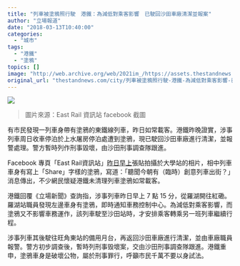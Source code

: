 ```yaml
---
title: "列車被塗鴉照行駛　港鐵：為減低對乘客影響　已駛回沙田車廠清潔並報案"
author: "立場報道"
date: "2018-03-13T10:40:00"
categories:
  - "城市"
tags:
  - "港鐵"
  - "塗鴉"
topics: []
image: "http://web.archive.org/web/2021im_/https://assets.thestandnews.com/media/photos/29063513_836481946536171_7653949725145563136_o_xkpDp.png"
original_url: "thestandnews.com/city/列車被塗鴉照行駛-港鐵-為減低對乘客影響-已駛回沙田車廠清潔並報案"
---
```

![](http://web.archive.org/web/2021im_/https://assets.thestandnews.com/media/photos/29063513_836481946536171_7653949725145563136_o_xkpDp.png)
> 圖片來源：East Rail 資訊站 facebook 截圖

有市民發現一列車身帶有塗鴉的東鐵線列車，昨日如常載客。港鐵昨晚證實，涉事列車周日收車停泊於上水屠房停泊處遭到塗鴉，現已駛回沙田車廠進行清潔，並報警處理。警方暫時列作刑事毀壞，由沙田刑事調查隊跟進。

Facebook 專頁「East Rail資訊站」[昨日早上](http://web.archive.org/web/20211229062801/https://www.facebook.com/eastrailinformation/photos/a.397410657109971.1073741829.397314193786284/836481943202838/?type=3)張貼拍攝於大學站的相片，相中列車車身有寫上「Share」字樣的塗鴉，寫道：「聽聞今朝有（臨時）創意列車出街？」消息傳出，不少網民懷疑港鐵未清理列車塗鴉如常載客。

港鐵回覆《立場新聞》查詢指，涉事列車昨日早上 7 點 15 分，從羅湖開往紅磡。羅湖站職員發現左邊車身有塗鴉，即時通知車務控制中心。為減低對乘客影響，而塗鴉又不影響車務運作，該列車駛至沙田站時，才安排乘客轉乘另一班列車繼續行程。

涉事列車其後駛往旺角東站的備用月台，再返回沙田車廠進行清潔，並由車廠職員報警。警方初步調查後，暫時列刑事毁壞案，交由沙田刑事調查隊跟進。港鐵重申，塗鴉車身是破壞公物，屬於刑事罪行，呼籲市民千萬不要以身試法。